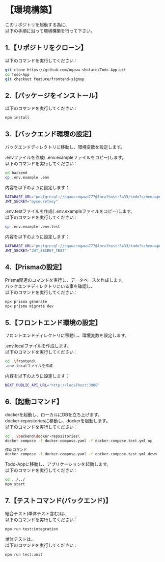 # 【環境構築】

このリポジトリを起動する為に、<br />
以下の手順に沿って環境構築を行って下さい。

## 1.【リポジトリをクローン】
以下のコマンドを実行してください：

```bash
git clone https://github.com/ogawa-shotaro/Todo-App.git
cd Todo-App
git checkout feature/frontend-signup
```

## 2.【パッケージをインストール】
以下のコマンドを実行してください：

```bash
npm install
```

## 3.【バックエンド環境の設定】
バックエンドディレクトリに移動し、環境変数を設定します。

.envファイルを作成( .env.exampleファイルをコピー)します。<br />
以下のコマンドを実行してください：

```bash
cd backend
cp .env.example .env
```

内容を以下のように設定します：

```bash
DATABASE_URL="postgresql://ogawa:ogawa777@localhost:5433/todo?schema=public"
JWT_SECRET="mysecretkey"

```

.env.testファイルを作成( .env.exampleファイルをコピー)します。<br />
以下のコマンドを実行してください：

```bash
cp .env.example .env.test　
```

内容を以下のように設定します：

```bash
DATABASE_URL="postgresql://ogawa:ogawa777@localhost:5433/todo?schema=public"
JWT_SECRET="JWT_SECRET_TEST"

```

## 4.【Prismaの設定】
Prisma関連のコマンドを実行し、データベースを作成します。<br />
バックエンドディレクトリにいる事を確認し、<br />
以下のコマンドを実行してください：

```bash
npx prisma generate
npx prisma migrate dev

```

## 5.【フロントエンド環境の設定】
フロントエンドディレクトリに移動し、環境変数を設定します。

.env.localファイルを作成します。<br />
以下のコマンドを実行してください：

```bash
cd .\frontend\
.env.localファイルを作成

```

内容を以下のように設定します：

```bash
NEXT_PUBLIC_API_URL="http://localhost:3000"
```

## 6.【起動コマンド】
dockerを起動し、ローカルにDBを立ち上げます。<br />
docker-repositoriesに移動し、dockerを起動します。<br />
以下のコマンドを実行してください：

```bash
cd ..\backend\docker-repositories\
docker compose -f docker-compose.yaml -f docker-compose.test.yml up

停止コマンド
docker compose -f docker-compose.yaml -f docker-compose.test.yml down

```

Todo-Appに移動し、アプリケーションを起動します。<br />
以下のコマンドを実行してください：

```bash
cd ../../
npm start

```

## 7.【テストコマンド(バックエンド)】
結合テスト(単体テスト含む)は、<br />
以下のコマンドを実行してください：

```bash
npm run test:integration

```

単体テストは、<br />
以下のコマンドを実行してください：
```bash
npm run test:unit


```


























